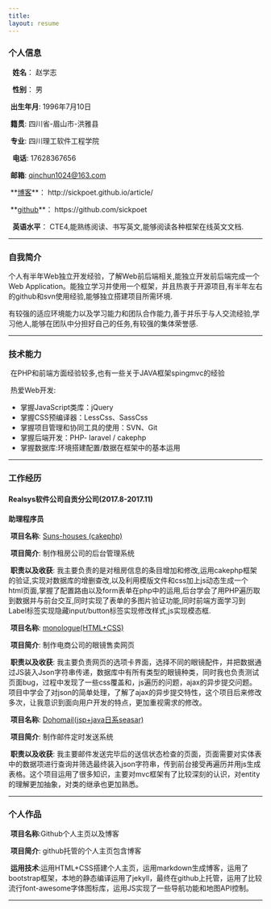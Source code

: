 ```yaml
---
title: 
layout: resume
---
```



### <i class="fa fa-bookmark " aria-hidden="true"></i> 个人信息


>  
<i class="fa fa-user fa-md" aria-hidden="true"></i>&nbsp; **姓名**： 赵学志
>
<i class="fa fa-mars fa-md" aria-hidden="true"></i>&nbsp; **性别**：  男   
>
<i class="fa fa-birthday-cake fa-md" aria-hidden="true"></i> &nbsp;**出生年月**:  1996年7月10日  
>
<i class="fa fa-address-book fa-md" aria-hidden="true"></i> &nbsp;**籍贯**:  四川省-眉山市-洪雅县
>
<i class="fa fa-institution fa-1x" aria-hidden="true"></i> &nbsp;**专业**:  四川理工软件工程学院
>
<i class="fa fa-mobile-phone fa-lg" aria-hidden="true"></i> &nbsp; **电话**:  17628367656
>
<i class="fa fa-envelope fa-md" aria-hidden="true"></i> &nbsp;**邮箱**:  qinchun1024@163.com
>
<i class="fa fa-edge fa-md" aria-hidden="true"></i> &nbsp;**[博客](http://sickpoet.github.io/article/"博客")**： http://sickpoet.github.io/article/
>
<i class="fa fa-github fa-md" aria-hidden="true"></i> &nbsp;**[github](https://github.com/sickpoet"sickpoet")**：  https://github.com/sickpoet
>
<i class="fa fa-language fa-md" aria-hidden="true"></i>&nbsp; **英语水平**：  CTE4,能熟练阅读、书写英文,能够阅读各种框架在线英文文档.

 - - -
### <i class="fa fa-bookmark" aria-hidden="true"></i> 自我简介


>
<i class="fa fa-star" aria-hidden="true"></i> 个人有半年Web独立开发经验，了解Web前后端相关,能独立开发前后端完成一个Web Application。能独立学习并使用一个框架，并且热衷于开源项目,有半年左右的github和svn使用经验,能够独立搭建项目所需环境.
>
<i class="fa fa-star" aria-hidden="true"></i> 有较强的适应环境能力以及学习能力和团队合作能力,善于并乐于与人交流经验,学习他人,能够在团队中分担好自己的任务,有较强的集体荣誉感.

 - - -

### <i class="fa fa-bookmark" aria-hidden="true"></i> 技术能力

>
<i class="fa fa-star" aria-hidden="true"></i>&nbsp;在PHP和前端方面经验较多,也有一些关于JAVA框架spingmvc的经验
>
<i class="fa fa-star" aria-hidden="true"></i>&nbsp;热爱Web开发:
>
* 掌握JavaScript类库：jQuery
* 掌握CSS预编译器：LessCss、SassCss
* 掌握项目管理和协同工具的使用：SVN、Git
* 掌握后端开发：PHP- laravel / cakephp
* 掌握数据库:环境搭建配置/数据在框架中的基本运用

 - - -


### <i class="fa fa-bookmark " aria-hidden="true"></i> 工作经历
>
#### <i class="fa fa-users" ></i> Realsys软件公司自贡分公司(2017.8-2017.11)
>>
**助理程序员**
>>>
<i class="fa fa-product-hunt" aria-hidden="true" ></i>&nbsp;**项目名称**:   [Suns-houses (cakephp)](https://10.11.12.110:4433/admin/spots/add "亚马逊")
>>>
<i class="fa fa-book" aria-hidden="true"></i>&nbsp;**项目简介**: 制作租房公司的后台管理系统
>>>
<i class="fa fa-keyboard-o" aria-hidden="true"></i>&nbsp;**职责以及收获**:  我主要负责的是对租房信息的条目增加和修改,运用cakephp框架的验证,实现对数据库的增删查改,以及利用模版文件和css加上js动态生成一个html页面,掌握了配置路由以及form表单在php中的运用,后台学会了用PHP遍历取到数据并与前台交互,同时实现了表单的多图片验证功能,同时前端方面学习到Label标签实现隐藏input/button标签实现修改样式,js实现模态框.  
>>>
<i class="fa fa-product-hunt" aria-hidden="true" ></i>&nbsp;**项目名称**:   [monologue(HTML+CSS)](https://www.monologue.watch/glasses_pc.html "官网")
>>>
<i class="fa fa-book" aria-hidden="true"></i>&nbsp;**项目简介**: 制作电商公司的眼镜售卖网页
>>>
<i class="fa fa-keyboard-o" aria-hidden="true"></i>&nbsp;**职责以及收获**: 我主要负责网页的选项卡界面，选择不同的眼镜配件，并把数据通过JS装入Json字符串传递，数据库中有所有类型的眼镜种类，同时我也负责测试页面bug，过程中发现了一些css覆盖和，js遍历的问题，ajax的异步提交问题。项目中学会了对json的简单处理，了解了ajax的异步提交特性，这个项目后来修改多次，让我意识到面向用户开发的特点，更加重视需求的修改。
>>>
<i class="fa fa-product-hunt" aria-hidden="true" ></i>&nbsp;**项目名称**:   [Dohomail(jsp+java日系seasar)](https://www.monologue.watch/glasses_pc.html "官网")
>>>
<i class="fa fa-book" aria-hidden="true"></i>&nbsp;**项目简介**: 制作邮件定时发送系统     
>>>
<i class="fa fa-keyboard-o" aria-hidden="true"></i>&nbsp;**职责以及收获**: 我主要邮件发送完毕后的送信状态检查的页面，页面需要对实体表中的数据项进行查询并筛选最终装入json字符串，传到前台接受再遍历并用js生成表格。这个项目运用了很多知识，主要对mvc框架有了比较深刻的认识，对entity的理解更加抽象，对类的继承也更加熟悉。

 - - -

### <i class="fa fa-bookmark" aria-hidden="true"></i>个人作品

>
<i class="fa fa-product-hunt" aria-hidden="true"></i>&nbsp;**项目名称**:Github个人主页以及博客
>
<i class="fa fa-book" aria-hidden="true"></i>&nbsp;**项目简介**: github托管的个人主页包含博客
>
<i class="fa fa-keyboard-o" aria-hidden="true"></i>&nbsp;**运用技术**:运用HTML+CSS搭建个人主页，运用markdown生成博客，运用了bootstrap框架，本地的静态编译运用了jekyll，最终在github上托管，运用了比较流行font-awesome字体图标库，运用JS实现了一些导航功能和地图API控制。



 - - -
